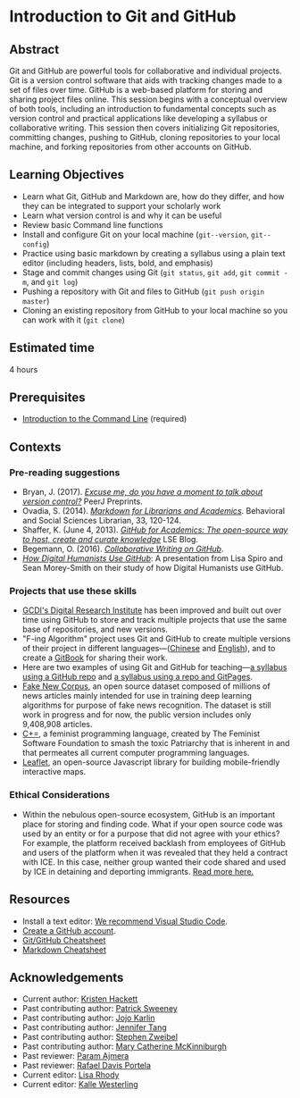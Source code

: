 # Introduction to Git and GitHub

## Abstract

Git and GitHub are powerful tools for collaborative and individual projects. Git is a version control software that aids with tracking changes made to a set of files over time. GitHub is a web-based platform for storing and sharing project files online. This session begins with a conceptual overview of both tools, including an introduction to fundamental concepts such as version control and practical applications like developing a syllabus or collaborative writing. This session then covers initializing Git repositories, committing changes, pushing to GitHub, cloning repositories to your local machine, and forking repositories from other accounts on GitHub.

## Learning Objectives

- Learn what Git, GitHub and Markdown are, how do they differ, and how they can be integrated to support your scholarly work
- Learn what version control is and why it can be useful
- Review basic Command line functions
- Install and configure Git on your local machine (`git--version`, `git--config`)
- Practice using basic markdown by creating a syllabus using a plain text editor (including headers, lists, bold, and emphasis)
- Stage and commit changes using Git (`git status`, `git add`, `git commit -m`, and `git log`)
- Pushing a repository with Git and files to GitHub (`git push origin master`)
- Cloning an existing repository from GitHub to your local machine so you can work with it (`git clone`)

## Estimated time

4 hours

## Prerequisites

- [Introduction to the Command Line](https://www.github.com/DHRI-Curriculum/command-line) (required)

## Contexts

### Pre-reading suggestions

- Bryan, J. (2017). [_Excuse me, do you have a moment to talk about version control?_](https://doi.org/10.7287/peerj.preprints.3159v2) PeerJ Preprints.
- Ovadia, S. (2014). [_Markdown for Librarians and Academics_](https://academicworks.cuny.edu/lg_pubs/7/). Behavioral and Social Sciences Librarian, 33, 120-124.
- Shaffer, K. (June 4, 2013). [_GitHub for Academics: The open-source way to host, create and curate knowledge_](https://blogs.lse.ac.uk/impactofsocialsciences/2013/06/04/github-for-academics/) LSE Blog.
- Begemann, O. (2016). [_Collaborative Writing on GitHub_](https://oleb.net/blog/2016/02/collaborative-writing-on-github/).
- [_How Digital Humanists Use GitHub_](https://digitalscholarship.wordpress.com/2016/07/20/presentation-on-how-digital-humanists-use-github/): A presentation from Lisa Spiro and Sean Morey-Smith on their study of how Digital Humanists use GitHub.

### Projects that use these skills

- [GCDI's Digital Research Institute](https://github.com/DHRI-Curriculum) has been improved and built out over time using GitHub to store and track multiple projects that use the same base of repositories, and new versions.
- "F-ing Algorithm" project uses Git and GitHub to create multiple versions of their project in different languages—([Chinese](https://github.com/labuladong/fucking-algorithm) and [English](https://github.com/labuladong/fucking-algorithm/tree/english)), and to create a [GitBook](https://labuladong.gitbook.io/algo-en/i.-dynamic-programming/analysisofdynamicprogramming) for sharing their work.
- Here are two examples of using Git and GitHub for teaching—[a syllabus using a GitHub repo](https://github.com/quinnanya/dlcl204) and [a syllabus using a repo and GitPages](https://digitalhistory.github.io/).
- [Fake New Corpus](https://github.com/several27/FakeNewsCorpus), an open source dataset composed of millions of news articles mainly intended for use in training deep learning algorithms for purpose of fake news recognition. The dataset is still work in progress and for now, the public version includes only 9,408,908 articles.
- [C+=](https://github.com/TheFeministSoftwareFoundation/C-plus-Equality), a feminist programming language, created by The Feminist Software Foundation to smash the toxic Patriarchy that is inherent in and that permeates all current computer programming languages.
- [Leaflet](https://github.com/Leaflet/Leaflet), an open-source Javascript library for building mobile-friendly interactive maps.

### Ethical Considerations

- Within the nebulous open-source ecosystem, GitHub is an important place for storing and finding code. What if your open source code was used by an entity or for a purpose that did not agree with your ethics? For example, the platform received backlash from employees of GitHub and users of the platform when it was revealed that they held a contract with ICE. In this case, neither group wanted their code shared and used by ICE in detaining and deporting immigrants. [Read more here.](https://www.theatlantic.com/technology/archive/2020/01/ice-contract-github-sparks-developer-protests/604339/)

## Resources

- Install a text editor: [We recommend Visual Studio Code](https://github.com/DHRI-Curriculum/install/blob/v2.0/guides/visual-studio-code.md).
- [Create a GitHub account](https://github.com/join).
- [Git/GitHub Cheatsheet](https://github.com/DHRI-Curriculum/git/raw/v2.0/files/git-cheat-sheet.pdf)
- [Markdown Cheatsheet](https://www.markdownguide.org/cheat-sheet)

## Acknowledgements

- Current author: [Kristen Hackett](https://github.com/hackettka)
- Past contributing author: [Patrick Sweeney](https://github.com/pswee001)
- Past contributing author: [Jojo Karlin](https://github.com/jojokarlin/)
- Past contributing author: [Jennifer Tang](https://github.com/jentang/)
- Past contributing author: [Stephen Zweibel](https://github.com/szweibel)
- Past contributing author: [Mary Catherine McKinniburgh](https://github.com/mckinniburgh)
- Past reviewer: [Param Ajmera](https://github.com/paramajmera)
- Past reviewer: [Rafael Davis Portela](https://github.com/rafadavis)
- Current editor: [Lisa Rhody](https://github.com/lmrhody)
- Current editor: [Kalle Westerling](https://github.com/kallewesterling)
